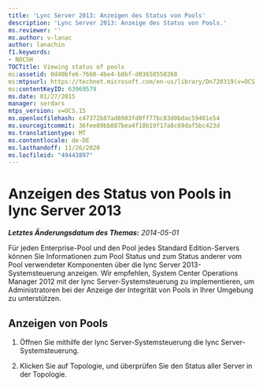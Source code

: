 ```yaml
---
title: 'Lync Server 2013: Anzeigen des Status von Pools'
description: 'Lync Server 2013: Anzeige des Status von Pools.'
ms.reviewer: ''
ms.author: v-lanac
author: lanachin
f1.keywords:
- NOCSH
TOCTitle: Viewing status of pools
ms:assetid: 0d40bfe6-7660-4be4-b8bf-d03658558268
ms:mtpsurl: https://technet.microsoft.com/en-us/library/Dn720319(v=OCS.15)
ms:contentKeyID: 63969579
ms.date: 01/27/2015
manager: serdars
mtps_version: v=OCS.15
ms.openlocfilehash: c47372b87ad6903fd0ff77bc83d0bdac59481e54
ms.sourcegitcommit: 36fee89bb887bea4f18b19f17a8c69daf5bc423d
ms.translationtype: MT
ms.contentlocale: de-DE
ms.lasthandoff: 11/26/2020
ms.locfileid: "49443897"
---
```

# <a name="viewing-status-of-pools-in-lync-server-2013"></a>Anzeigen des Status von Pools in lync Server 2013

<div data-xmlns="http://www.w3.org/1999/xhtml">

<div class="topic" data-xmlns="http://www.w3.org/1999/xhtml" data-msxsl="urn:schemas-microsoft-com:xslt" data-cs="https://msdn.microsoft.com/">

<div data-asp="https://msdn2.microsoft.com/asp">



</div>

<div id="mainSection">

<div id="mainBody">

<span> </span>

_**Letztes Änderungsdatum des Themas:** 2014-05-01_

Für jeden Enterprise-Pool und den Pool jedes Standard Edition-Servers können Sie Informationen zum Pool Status und zum Status anderer vom Pool verwendeter Komponenten über die lync Server 2013-Systemsteuerung anzeigen. Wir empfehlen, System Center Operations Manager 2012 mit der lync Server-Systemsteuerung zu implementieren, um Administratoren bei der Anzeige der Integrität von Pools in Ihrer Umgebung zu unterstützen.

<div>

## <a name="view-pools"></a>Anzeigen von Pools

1.  Öffnen Sie mithilfe der lync Server-Systemsteuerung die lync Server-Systemsteuerung.

2.  Klicken Sie auf Topologie, und überprüfen Sie den Status aller Server in der Topologie.

</div>

</div>

<span> </span>

</div>

</div>

</div>

